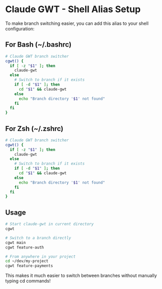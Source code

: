 # Claude GWT - Shell Alias Setup

To make branch switching easier, you can add this alias to your shell configuration:

## For Bash (~/.bashrc)
```bash
# Claude GWT branch switcher
cgwt() {
  if [ -z "$1" ]; then
    claude-gwt
  else
    # Switch to branch if it exists
    if [ -d "$1" ]; then
      cd "$1" && claude-gwt
    else
      echo "Branch directory '$1' not found"
    fi
  fi
}
```

## For Zsh (~/.zshrc)
```zsh
# Claude GWT branch switcher
cgwt() {
  if [ -z "$1" ]; then
    claude-gwt
  else
    # Switch to branch if it exists
    if [ -d "$1" ]; then
      cd "$1" && claude-gwt
    else
      echo "Branch directory '$1' not found"
    fi
  fi
}
```

## Usage
```bash
# Start claude-gwt in current directory
cgwt

# Switch to a branch directly
cgwt main
cgwt feature-auth

# From anywhere in your project
cd ~/dev/my-project
cgwt feature-payments
```

This makes it much easier to switch between branches without manually typing cd commands!